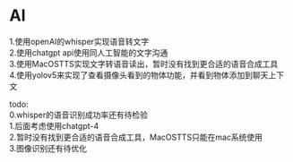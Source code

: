 # AI  
1.使用openAI的whisper实现语音转文字  
2.使用chatgpt api使用同人工智能的文字沟通  
3.使用MacOSTTS实现文字转语音读出，暂时没有找到更合适的语音合成工具  
4.使用yolov5来实现了查看摄像头看到的物体功能，并看到物体添加到聊天上下文

todo:  
0.whisper的语音识别成功率还有待检验  
1.后面考虑使用chatgpt-4  
2.暂时没有找到更合适的语音合成工具，MacOSTTS只能在mac系统使用  
3.图像识别还有待优化
